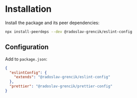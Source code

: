 # Installation

Install the package and its peer dependencies:

```bash
npx install-peerdeps --dev @radoslav-grencik/eslint-config
```

## Configuration

Add to `package.json`:

```json
{
  "eslintConfig": {
    "extends": "@radoslav-grencik/eslint-config"
  },
  "prettier": "@radoslav-grencik/prettier-config"
}
```
